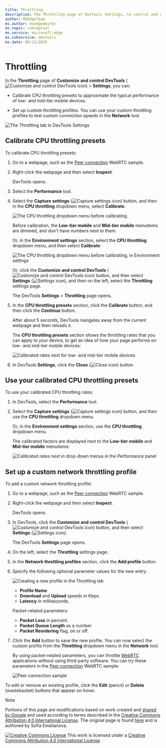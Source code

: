 ```yaml
---
title: Throttling
description: The Throttling page of DevTools Settings, to control and customize network and CPU speed settings.
author: MSEdgeTeam
ms.author: msedgedevrel
ms.topic: conceptual
ms.service: microsoft-edge
ms.subservice: devtools
ms.date: 06/12/2025
---
```

<!-- Copyright Sofia Emelianova

   Licensed under the Apache License, Version 2.0 (the "License");
   you may not use this file except in compliance with the License.
   You may obtain a copy of the License at

       https://www.apache.org/licenses/LICENSE-2.0

   Unless required by applicable law or agreed to in writing, software
   distributed under the License is distributed on an "AS IS" BASIS,
   WITHOUT WARRANTIES OR CONDITIONS OF ANY KIND, either express or implied.
   See the License for the specific language governing permissions and
   limitations under the License.  -->
# Throttling
<!-- https://developer.chrome.com/docs/devtools/settings/throttling -->

In the **Throttling** page of **Customize and control DevTools** (![Customize and control DevTools icon](./throttling-images/customize-and-control-devtools-icon.png)) > **Settings**, you can:

* Calibrate CPU throttling presets to approximate the typical performance of low- and mid-tier mobile devices.

* Set up custom throttling profiles.  You can use your custom throttling profiles to test custom connection speeds in the **Network** tool.<!--, per [Create a custom throttling profile](../network/reference.md#create-a-custom-throttling-profile) in _Network features reference_.  todo: after https://github.com/MicrosoftDocs/edge-developer/pull/3405 is merged, link -->

![The Throttling tab in DevTools Settings](./throttling-images/settings-throttling.png)


<!-- ====================================================================== -->
## Calibrate CPU throttling presets
<!-- https://developer.chrome.com/docs/devtools/settings/throttling#cpu-throttling -->

To calibrate CPU throttling presets:

1. Go to a webpage, such as the [Peer connection](https://webrtc.github.io/samples/src/content/peerconnection/pc1/) WebRTC sample.

1. Right-click the webpage and then select **Inspect**.

   DevTools opens.

1. Select the **Performance** tool.

1. Select the **Capture settings** (![Capture settings icon](./throttling-images/capture-settings-icon.png)) button, and then in the **CPU throttling** dropdown menu, select **Calibrate**.

   ![The CPU throttling dropdown menu before calibrating](./throttling-images/cpu-throttling-menu-before-calibrate.png)

   Before calibration, the **Low-tier mobile** and **Mid-tier mobile** menuitems are dimmed, and don't have numbers next to them.

   Or, in the **Environment settings** section, select the **CPU throttling** dropdown menu, and then select **Calibrate**:

   ![The CPU throttling dropdown menu before calibrating, in Environment settings](./throttling-images/envir-cpu-throttling-menu-before-calibrate.png)

   Or, click the **Customize and control DevTools** (![Customize and control DevTools icon](./throttling-images/customize-and-control-devtools-icon.png)) button, and then select **Settings** (![Settings icon](./throttling-images/settings-icon.png)), and then on the left, select the **Throttling** settings page.

   The DevTools **Settings** > **Throttling** page opens.

1. In the **CPU throttling presets** section, click the **Calibrate** button, and then click the **Continue** button.

   After about 5 seconds, DevTools navigates away from the current webpage and then reloads it.

   The **CPU throttling presets** section shows the throttling rates that you can apply to your device, to get an idea of how your page performs on low- and mid-tier mobile devices:

   ![Calibrated rates next for low- and mid-tier mobile devices](./throttling-images/calibrated.png)

1. In DevTools **Settings**, click the **Close** (![Close icon](./throttling-images/close-settings-icon.png)) button.


<!-- ====================================================================== -->
## Use your calibrated CPU throttling presets
<!-- bottom of https://developer.chrome.com/docs/devtools/settings/throttling#cpu-throttling -->

To use your calibrated CPU throttling rates:

1. In DevTools, select the **Performance** tool.

1. Select the **Capture settings** (![Capture settings icon](./throttling-images/capture-settings-icon.png)) button, and then use the **CPU throttling** dropdown menu.

   Or, in the **Environment settings** section, use the **CPU throttling** dropdown menu.

   The calibrated factors are displayed next to the **Low-tier mobile** and **Mid-tier mobile** menuitems:

   ![Calibrated rates next in drop-down menus in the Performance panel](./throttling-images/calibrated-presets.png)


<!-- ====================================================================== -->
## Set up a custom network throttling profile
<!-- Set up custom network throttling profile  https://developer.chrome.com/docs/devtools/settings/throttling#network-throttling -->

To add a custom network throttling profile:

1. Go to a webpage, such as the [Peer connection](https://webrtc.github.io/samples/src/content/peerconnection/pc1/) WebRTC sample.

1. Right-click the webpage and then select **Inspect**.

   DevTools opens.

1. In DevTools, click the **Customize and control DevTools** (![Customize and control DevTools icon](./throttling-images/customize-and-control-devtools-icon.png)) button, and then select **Settings** (![Settings icon](./throttling-images/settings-icon.png)).

   The DevTools **Settings** page opens.

1. On the left, select the **Throttling** settings page.

1. In the **Network throttling profiles** section, click the **Add profile** button.

1. Specify the following optional parameter values for the new entry:

   ![Creating a new profile in the Throttling tab](./throttling-images/custom-profile.png)

   * **Profile Name**.
   * **Download** and **Upload** speeds in Kbps.
   * **Latency** in milliseconds.

   Packet-related parameters:
   * **Packet Loss** in percent.
   * **Packet Queue Length** as a number.
   * **Packet Reordering** flag, on or off.

1. Click the **Add** button to save the new profile.  You can now select the custom profile from the **Throttling** dropdown menu in the **Network** tool.

   By using packet-related parameters, you can throttle [WebRTC](https://webrtc.org) applications without using third-party software.  You can try these parameters in the [Peer connection](https://webrtc.github.io/samples/src/content/peerconnection/pc1/) WebRTC sample:

   ![Peer connection sample](./throttling-images/peer-connection-sample.png)<!-- cleaned strings -->

To edit or remove an existing profile, click the **Edit** (pencil) or **Delete** (wastebasket) buttons that appear on hover.


<!-- ====================================================================== -->
> [!NOTE]
> Portions of this page are modifications based on work created and [shared by Google](https://developers.google.com/terms/site-policies) and used according to terms described in the [Creative Commons Attribution 4.0 International License](https://creativecommons.org/licenses/by/4.0).
> The original page is found [here](https://developer.chrome.com/docs/devtools/settings/throttling) and is authored by Sofia Emelianova.

[![Creative Commons License](../../media/cc-logo/88x31.png)](https://creativecommons.org/licenses/by/4.0)
This work is licensed under a [Creative Commons Attribution 4.0 International License](https://creativecommons.org/licenses/by/4.0).
